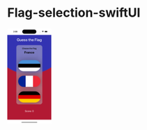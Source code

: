 # Flag-selection-swiftUI

<img src="./simulator_screenshot_68F931B6-342C-4407-9F64-C07702C536AB.png" width="20%" height="30%">

